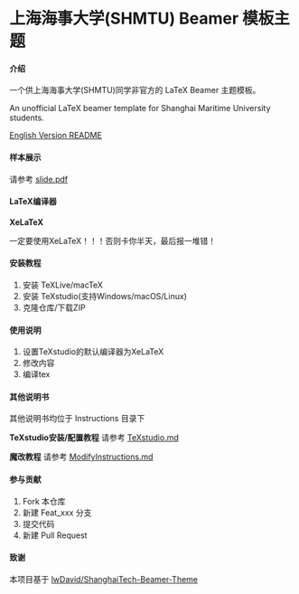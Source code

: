# 上海海事大学(SHMTU) Beamer 模板主题

#### 介绍

一个供上海海事大学(SHMTU)同学非官方的 LaTeX Beamer 主题模板。

An unofficial LaTeX beamer template for Shanghai Maritime University students.

[English Version README](README.en.md)

#### 样本展示

请参考
[slide.pdf](slide.pdf)

#### LaTeX编译器

**XeLaTeX**

一定要使用XeLaTeX！！！否则卡你半天，最后报一堆错！

#### 安装教程

1. 安装 TeXLive/macTeX
2. 安装 TeXstudio(支持Windows/macOS/Linux)
3. 克隆仓库/下载ZIP

#### 使用说明

1. 设置TeXstudio的默认编译器为XeLaTeX
2. 修改内容
3. 编译tex

#### 其他说明书

其他说明书均位于 Instructions 目录下

**TeXstudio安装/配置教程**
请参考 [TeXstudio.md](Instructions/TeXstudio.md)

**魔改教程**
请参考 [ModifyInstructions.md](Instructions/ModifyInstructions.md)

#### 参与贡献

1. Fork 本仓库
2. 新建 Feat_xxx 分支
3. 提交代码
4. 新建 Pull Request

#### 致谢

本项目基于 [lwDavid/ShanghaiTech-Beamer-Theme](https://github.com/lwDavid/ShanghaiTech-Beamer-Theme)